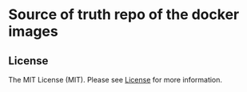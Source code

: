 # Source of truth repo of the docker images

## License

The MIT License (MIT). Please see [License](LICENSE) for more information.
